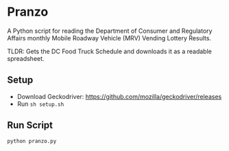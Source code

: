 # Pranzo

A Python script for reading the Department of Consumer and Regulatory Affairs monthly Mobile Roadway Vehicle (MRV) Vending Lottery Results. 

TLDR: Gets the DC Food Truck Schedule and downloads it as a readable spreadsheet.

## Setup
* Download Geckodriver: https://github.com/mozilla/geckodriver/releases
* Run `sh setup.sh`

## Run Script
```
python pranzo.py
```
